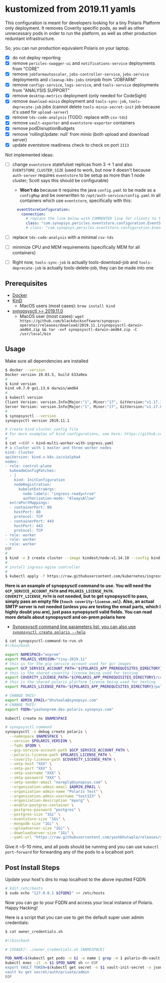 # kustomized from 2019.11 yamls

This configuration is meant for developers looking for a tiny Polaris Platform only deployment.  It removes Coverity specific pods, as well as other unnecessary pods in order to run the platform, as well as other production reduntant infrastructure.

So, you can run production equivalent Polaris on your laptop.

- [x] do not deploy reporting
- [x] remove `pericles-swagger-ui` and `notifications-service` deployments from "CORE"
- [x] remove `jobfarmautoscaler`, `jobs-controller-service`, `jobs-service` deployments and `cleanup-k8s-jobs` cronjob from "JOBFARM"
- [x] remove `configs-service`, `logs-service`, and `tools-service` deployments from "ANALYSIS SUPPORT"
- [x] remove `desktop-metrics` deployment (only needed for CodeSight)
- [x] remove `download-minio` deployment and `tools-sync-job`, `tools-deprecate-job` jobs (cannot delete `tools-minio-secret-init` job because it's used for `upload-server`)
- [x] remove `tds-code-analysis` (TODO: replace with `csv-tds`)
- [x] remove `vault-exporter` and `eventstore-exporter` containers
- [x] remove podDisruptionBudgets
- [x] remove 'rollingUpdate: null' from minio (both upload and download server)
- [x] update eventstore readiness check to check on port `2113`

Not implemented ideas:

- [ ] change `eventstore` statefulset replicas from 3 -> 1 and also `EVENTSTORE_CLUSTER_SIZE` (used to work, but now it doesn't because `auth-server` requires `eventstore` to be setup as more than 1 node cluster; Scott says this should be configurable)
  - **Won't do** because it requires the java `config.yaml` to be made as a `configMap` and be overwritten to `/opt/auth-service/config.yaml` in all containers which use `eventstore`, specifically with this:

  ```yaml
    eventStoreConfiguration:
      connection:
        # replace the line below with COMMENTED line for clients to treate Eventstore as a single node
        class: "com.synopsys.pericles.eventstore.configuration.EventStoreConfiguration$ClusterUsingDnsConnection"
        # class: "com.synopsys.pericles.eventstore.configuration.EventStoreConfiguration$SingleNodeConnection"
    ```

- [ ] replace `tds-code-analysis` with a minimal `csv-tds`
- [ ] minimize CPU and MEM requirements (specifically MEM for all containers)
- [ ] Right now, `tools-sync-job` is actually tools-download-job and `tools-deprecate-job` is actually tools-delete-job, they can be made into one

## Prerequisites

- [Docker](https://docs.docker.com/install/)
- [KinD](https://kind.sigs.k8s.io/docs/user/quick-start)
  - MacOS users (most cases): `brew install kind`
- [synopsysctl >= 2019.11.0](https://github.com/blackducksoftware/synopsys-operator/releases/tag/2019.11.1)
  - MacOS user (most cases): `wget https://github.com/blackducksoftware/synopsys-operator/releases/download/2019.11.1/synopsysctl-darwin-amd64.zip && tar -xvf synopsysctl-darwin-amd64.zip -C /usr/local/bin`

## Usage

Make sure all dependencies are installed

```bash
$ docker --version
Docker version 19.03.5, build 633a0ea
#
$ kind version
kind v0.7.0 go1.13.6 darwin/amd64
#
$ kubectl version
Client Version: version.Info{Major:"1", Minor:"17", GitVersion:"v1.17.3", GitCommit:"06ad960bfd03b39c8310aaf92d1e7c12ce618213", GitTreeState:"clean", BuildDate:"2020-02-13T18:06:54Z", GoVersion:"go1.13.8", Compiler:"gc", Platform:"darwin/amd64"}
Server Version: version.Info{Major:"1", Minor:"17", GitVersion:"v1.17.0", GitCommit:"70132b0f130acc0bed193d9ba59dd186f0e634cf", GitTreeState:"clean", BuildDate:"2020-01-14T00:09:19Z", GoVersion:"go1.13.4", Compiler:"gc", Platform:"linux/amd64"}
#
$ synopsysctl --version
synopsysctl version 2019.11.1
```

```bash
# Create kind cluster config file
# For more examples of kind configurations, see here: https://github.com/yashbhutwala/kind-hacks
#
$ cat <<EOF > kind-multi-worker-with-ingress.yaml
# a cluster with 1 master and three worker nodes
kind: Cluster
apiVersion: kind.x-k8s.io/v1alpha4
nodes:
- role: control-plane
  kubeadmConfigPatches:
  - |
    kind: InitConfiguration
    nodeRegistration:
      kubeletExtraArgs:
        node-labels: "ingress-ready=true"
        authorization-mode: "AlwaysAllow"
  extraPortMappings:
  - containerPort: 80
    hostPort: 80
    protocol: TCP
  - containerPort: 443
    hostPort: 443
    protocol: TCP
- role: worker
- role: worker
- role: worker
EOF
#
$ kind -v 3 create cluster --image kindest/node:v1.14.10 --config kind-multi-worker-with-ingress.yaml
#
# install ingress-nginx controller
#
$ kubectl apply -f https://raw.githubusercontent.com/kubernetes/ingress-nginx/nginx-0.29.0/deploy/static/mandatory.yaml; kubectl apply -f https://raw.githubusercontent.com/kubernetes/ingress-nginx/nginx-0.29.0/deploy/static/provider/baremetal/service-nodeport.yaml; kubectl patch deployments -n ingress-nginx nginx-ingress-controller -p '{"spec":{"template":{"spec":{"containers":[{"name":"nginx-ingress-controller","ports":[{"containerPort":80,"hostPort":80},{"containerPort":443,"hostPort":443}]}],"nodeSelector":{"ingress-ready":"true"},"tolerations":[{"key":"node-role.kubernetes.io/master","operator":"Equal","effect":"NoSchedule"}]}}}}'
```

**Here is an example of synopsysctl command to use.  You will need the `GCP_SERVICE_ACCOUNT_PATH` and `POLARIS_LICENSE_PATH`. `COVERITY_LICENSE_PATH` is not needed, but to get synopsysctl to pass, simply pass an empty file (`touch coverity-license.xml`).  Also, an actual SMTP server is not needed (unless you are testing the email parts, which I highly doubt you are), just pass synopsysctl valid fields. You can read more details about synopsysctl and on-prem polaris here**

- [Synopsysctl command line parameters list; you can also use `synopsysctl create polaris --help`](https://sig-confluence.internal.synopsys.com/display/DD/Installing+with+synopsysctl+CLI)

```bash
$ cat synopsysctl-command-to-run.sh
#!/bin/bash

export NAMESPACE="onprem"
export POLARIS_VERSION="tiny-2019.11"
# this is for the gcp service account used for gcr images
export GCP_SERVICE_ACCOUNT_PATH="${POLARIS_APP_PREREQUISITES_DIRECTORY}/gcp-service-account-token-for-images.json"
# this is the shared coverity license being used for testing
export COVERITY_LICENSE_PATH="${POLARIS_APP_PREREQUISITES_DIRECTORY}/coverity-license.xml"
# this is the shared polaris platform license being used for testing
export POLARIS_LICENSE_PATH="${POLARIS_APP_PREREQUISITES_DIRECTORY}/polaris-platform-license.json"

# CHANGE THIS!
export ADMIN_EMAIL="bhutwala@synopsys.com"
# CHANGE THIS!
export FQDN="yashonprem.dev.polaris.synopsys.com"

kubectl create ns $NAMESPACE

# synopsysctl command
synopsysctl -v debug create polaris \
  --namespace $NAMESPACE \
  --version $POLARIS_VERSION \
  --fqdn $FQDN \
  --gcp-service-account-path $GCP_SERVICE_ACCOUNT_PATH \
  --polaris-license-path $POLARIS_LICENSE_PATH \
  --coverity-license-path $COVERITY_LICENSE_PATH \
  --smtp-host "XXX" \
  --smtp-port "XXX" \
  --smtp-username "XXX" \
  --smtp-password "XXX" \
  --smtp-sender-email "noreply@synopsys.com" \
  --organization-admin-email $ADMIN_EMAIL \
  --organization-admin-name "Polaris Test" \
  --organization-admin-username "test123" \
  --organization-description "myorg" \
  --enable-postgres-container \
  --postgres-password "postgres" \
  --postgres-size "1Gi" \
  --eventstore-size "1Gi" \
  --mongodb-size "1Gi" \
  --uploadserver-size "1Gi" \
  --downloadserver-size "1Gi" \
  --yaml-url "https://raw.githubusercontent.com/yashbhutwala/releases/yb-custom"
```

Give it ~5-10 mins, and all pods should be running and you can use `kubectl port-forward` for forwarding any of the pods to a localhost port.

## Post Install Steps

Update your host's dns to map localhost to the above inputted FQDN

```bash
# Edit /etc/hosts
$ sudo echo "127.0.0.1 ${FQDN}" >> /etc/hosts
```

Now you can go to your FQDN and access your local instance of Polaris.  Happy Hacking!

Here is a script that you can use to get the default super user admin credentials:

```bash
$ cat owner_credentials.sh

#!/bin/bash

# [USAGE]: ./owner_credentials.sh [NAMESPACE]

POD_NAME=$(kubectl get pods -n $1 -o name | grep -m 1 polaris-db-vault | cut -d'/' -f2)
kubectl exec -it -n $1 $POD_NAME sh << EOF
export VAULT_TOKEN=$(kubectl get secret -n $1 vault-init-secret -o json | jq -r '.data["root_token"]' | base64 --decode)
vault kv get secret/auth/private/admin
EOF

```
